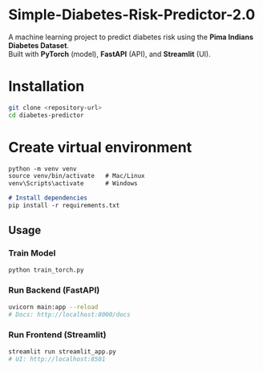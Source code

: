 # Simple-Diabetes-Risk-Predictor-2.0


A machine learning project to predict diabetes risk using the **Pima Indians Diabetes Dataset**.  
Built with **PyTorch** (model), **FastAPI** (API), and **Streamlit** (UI).

# Installation

```bash
git clone <repository-url>
cd diabetes-predictor
```
# Create virtual environment
````markdown
python -m venv venv
source venv/bin/activate   # Mac/Linux
venv\Scripts\activate      # Windows

# Install dependencies
pip install -r requirements.txt
````

## Usage

### Train Model

```bash
python train_torch.py
```

### Run Backend (FastAPI)

```bash
uvicorn main:app --reload
# Docs: http://localhost:8000/docs
```

### Run Frontend (Streamlit)

```bash
streamlit run streamlit_app.py
# UI: http://localhost:8501
```
